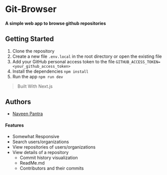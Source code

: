 # Git-Browser
#### A simple web app to browse github repositories

## Getting Started

1. Clone the repository
2. Create a new file `.env.local` in the root directory or open the existing file
3. Add your GitHub personal access token to the file `GITHUB_ACCESS_TOKEN=<your_github_access_token>`
4. Install the dependencies `npm install`
5. Run the app `npm run dev`

> Built With Next.js

## Authors
- [Naveen Pantra](https://github.com/naveenpantra)

#### Features
- Somewhat Responsive
- Search users/organizations
- View repositories of users/organizations
- View details of a repository 
  - Commit history visualization
  - ReadMe.md
  - Contributors and their commits